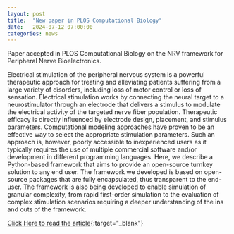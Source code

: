 ```yaml
---
layout: post
title:  "New paper in PLOS Computational Biology"
date:   2024-07-12 07:00:00
categories: news
---
```

Paper accepted in PLOS Computational Biology on the NRV framework for Peripheral Nerve Bioelectronics.

Electrical stimulation of the peripheral nervous system is a powerful therapeutic approach for treating and alleviating patients suffering from a large variety of disorders, including loss of motor control or loss of sensation. Electrical stimulation works by connecting the neural target to a neurostimulator through an electrode that delivers a stimulus to modulate the electrical activity of the targeted nerve fiber population. Therapeutic efficacy is directly influenced by electrode design, placement, and stimulus parameters. Computational modeling approaches have proven to be an effective way to select the appropriate stimulation parameters. Such an approach is, however, poorly accessible to inexperienced users as it typically requires the use of multiple commercial software and/or development in different programming languages. Here, we describe a Python-based framework that aims to provide an open-source turnkey solution to any end user. The framework we developed is based on open-source packages that are fully encapsulated, thus transparent to the end-user. The framework is also being developed to enable simulation of granular complexity, from rapid first-order simulation to the evaluation of complex stimulation scenarios requiring a deeper understanding of the ins and outs of the framework.

[Click Here to read the article](https://dx.plos.org/10.1371/journal.pcbi.1011826){:target="_blank"}

